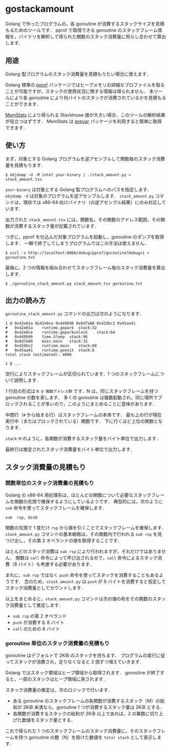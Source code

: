 # gostackamount

Golang で作ったプログラムの，各 goroutine が消費するスタックサイズを見積もるためのツールです．
pprof で取得できる goroutine のスタックフレーム情報を，バイナリを解析して得られた関数のスタック消費量に照らし合わせて算出します．

## 用途

Golang 製プログラムのスタック消費量を見積もりたい場合に使えます．

Golang 標準の [pprof](https://golang.org/pkg/net/http/pprof/) パッケージではヒープメモリの詳細なプロファイルを取ることが可能ですが，スタックの使用状況に関する情報は得られません．
本ツールにより各 goroutine により何バイトのスタックが消費されているかを見積もることができます．

[MemStats](https://golang.org/pkg/runtime/#MemStats) により得られる StackInuse 値が大きい場合，このツールの解析結果が役立つはずです．
MemStats は [expvar](https://golang.org/pkg/expvar/) パッケージを利用すると簡単に取得できます．

## 使い方

まず，対象とする Golang プログラムを逆アセンブルして関数毎のスタック消費量を見積もります．

    $ objdump -d -M intel your-binary | ./stack_amount.py > stack_amount.tsv

`your-binary` は対象とする Golang 製プログラムへのパスを指定します．`objdump -d` は対象のプログラムを逆アセンブルします．
`stack_amount.py` コマンドは，現状では x86-64 向けバイナリ（の逆アセンブル結果）にのみ対応しています．

出力された `stack_amount.tsv` には，関数名，その関数のアドレス範囲，その関数が消費するスタック量が記載されています．

つぎに，pprof を仕込んだ対象プログラムを起動し，goroutine のダンプを取得します．
一瞬で終了してしまうプログラムではこの手法は使えません．

    $ curl -s http://localhost:6060/debug/pprof/goroutine?debug=1 > goroutine.txt

最後に，2 つの情報を組み合わせてスタックフレーム毎のスタック消費量を算出します．

    $ ./goroutine_stack_amount.py stack_amount.tsv goroutine.txt

## 出力の読み方

`goroutine_stack_amount.py` コマンドの出力は次のようになります．

    1 @ 0x42e01a 0x42e0ce 0x449b96 0x6d7e88 0x42dbc2 0x45aa41
    #	0x42e01a	runtime.gopark	stack:32
    #	0x42e0ce	runtime.goparkunlock	stack:64
    #	0x449b96	time.Sleep	stack:96
    #	0x6d7e88	main.main	stack:32
    #	0x42dbc2	runtime.main	stack:88
    #	0x45aa41	runtime.goexit	stack:8
    total stack (estimated): 4096

    1 @ ...

空行によりスタックフレームが区切られています．1 つのスタックフレームについて説明します．

1 行目の形式は `N @ 関数アドレス群` です．N は，同じスタックフレームを持つ goroutine の数を表します．
多くの goroutine は複数起動され，同じ場所でブロックされることが多いので，このようにまとめることに意味があります．

中間行（`#` から始まる行）はスタックフレームの本体です．
最も上の行が現在実行中（またはブロックされている）関数です．
下に行くほど上位の関数となります．

`stack:M` のように，各関数が消費するスタック量をバイト単位で出力します．

最終行は推定されたスタック消費量をバイト単位で出力します．

## スタック消費量の見積もり

### 関数単位のスタック消費量の見積もり

Golang の x86-64 用処理系は，ほとんどの関数について必要なスタックフレームを関数の先頭で確保するようにしているようです．
典型的には，次のように `sub` 命令を使ってスタックフレームを確保します．

    sub  rsp, 0x10

関数の先頭で 1 度だけ `rsp` から値を引くことでスタックフレームを確保します．
`stack_amount.py` コマンドの基本戦略は，その関数内で行われる `sub rsp` を見つけ出し，その第 2 オペランドの値を取得することです．

ほとんどのスタック消費は `sub rsp` により行われますが，それだけではありません．
関数は `call` 命令によって呼び出されるので，`call` 命令によるスタック消費（8 バイト）も考慮する必要があります．

まれに，`sub rsp` ではなく `push` 命令を使ってスタックを消費することもあるようです．
念のため，`stack_amount.py` は `push` が 8 バイトを消費すると仮定してスタック消費量としてカウントします．

以上をまとめると，`stack_amount.py` コマンドは次の値の和をその関数のスタック消費量として推定します．

- `sub rsp` の第 2 オペランド
- `push` が消費する 8 バイト
- `call` のための 8 バイト

### goroutine 単位のスタック消費量の見積もり

goroutine はデフォルトで 2KiB のスタックを持ちます．
プログラムの実行に従ってスタックが消費され，足りなくなると 2 倍ずつ増えていきます．

Golang ではスタック領域はヒープ領域から取得されます．
goroutine が終了すると，一部のスタックはヒープ領域に戻されます．

スタック消費量の推定は，次のロジックで行います．
- ある goroutine のスタックフレームの各関数が消費するスタック（M）の総和が 2KiB 未満なら，goroutine 1 つが消費するスタック量は 2KiB とする．
- 各関数が消費するスタックの総和が 2KiB 以上であれば，2 の冪数に切り上げた数値をスタック量とする．

これで得られた 1 つのスタックフレームのスタック消費量に，そのスタックフレームを持つ goroutine の数（N）を掛けた数値を `total stack` として表示します．
